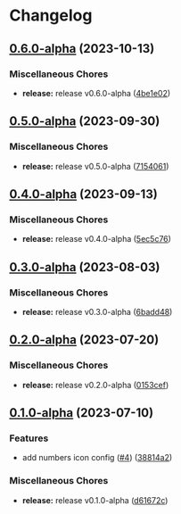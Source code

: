# Changelog

## [0.6.0-alpha](https://github.com/instill-ai/connector-blockchain/compare/v0.5.0-alpha...v0.6.0-alpha) (2023-10-13)


### Miscellaneous Chores

* **release:** release v0.6.0-alpha ([4be1e02](https://github.com/instill-ai/connector-blockchain/commit/4be1e02b4ac405c3890ad4d1083c5efd123374fb))

## [0.5.0-alpha](https://github.com/instill-ai/connector-blockchain/compare/v0.4.0-alpha...v0.5.0-alpha) (2023-09-30)


### Miscellaneous Chores

* **release:** release v0.5.0-alpha ([7154061](https://github.com/instill-ai/connector-blockchain/commit/71540610b38e59f283eec0bb3412efc056bad6fb))

## [0.4.0-alpha](https://github.com/instill-ai/connector-blockchain/compare/v0.3.0-alpha...v0.4.0-alpha) (2023-09-13)


### Miscellaneous Chores

* **release:** release v0.4.0-alpha ([5ec5c76](https://github.com/instill-ai/connector-blockchain/commit/5ec5c7691d79acd8a2c58b1a4885eb4f8fc64641))

## [0.3.0-alpha](https://github.com/instill-ai/connector-blockchain/compare/v0.2.0-alpha...v0.3.0-alpha) (2023-08-03)


### Miscellaneous Chores

* **release:** release v0.3.0-alpha ([6badd48](https://github.com/instill-ai/connector-blockchain/commit/6badd48997d1197d86c351afaf2c0e1e31414e93))

## [0.2.0-alpha](https://github.com/instill-ai/connector-blockchain/compare/v0.1.0-alpha...v0.2.0-alpha) (2023-07-20)


### Miscellaneous Chores

* **release:** release v0.2.0-alpha ([0153cef](https://github.com/instill-ai/connector-blockchain/commit/0153cef79d2bffcba7e9e5037a8cb296b943a4ec))

## [0.1.0-alpha](https://github.com/instill-ai/connector-blockchain/compare/v0.1.0-alpha...v0.1.0-alpha) (2023-07-10)


### Features

* add numbers icon config ([#4](https://github.com/instill-ai/connector-blockchain/issues/4)) ([38814a2](https://github.com/instill-ai/connector-blockchain/commit/38814a2536f24de81bb637e64a420937c0a19abb))


### Miscellaneous Chores

* **release:** release v0.1.0-alpha ([d61672c](https://github.com/instill-ai/connector-blockchain/commit/d61672cca5a594b5d2484972b650502f2f150e38))

